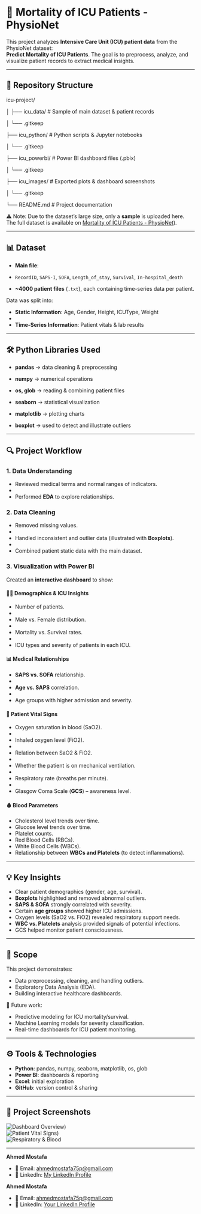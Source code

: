 # 🏥 Mortality of ICU Patients - PhysioNet

This project analyzes **Intensive Care Unit (ICU) patient data** from the PhysioNet dataset:  
**Predict Mortality of ICU Patients**. The goal is to preprocess, analyze, and visualize patient records to extract medical insights.

---

## 📂 Repository Structure

icu-project/

│
├── icu_data/ # Sample of main dataset & patient records

│ └── .gitkeep

├── icu_python/ # Python scripts & Jupyter notebooks

│ └── .gitkeep

├── icu_powerbi/ # Power BI dashboard files (.pbix)

│ └── .gitkeep

├── icu_images/ # Exported plots & dashboard screenshots

│ └── .gitkeep

└── README.md # Project documentation




⚠️ Note: Due to the dataset’s large size, only a **sample** is uploaded here.  
The full dataset is available on [Mortality of ICU Patients - PhysioNet](https://www.kaggle.com/datasets/msafi04/predict-mortality-of-icu-patients-physionet)).

---

## 📊 Dataset

- **Main file**:
- 
  `RecordID`, `SAPS-I`, `SOFA`, `Length_of_stay`, `Survival`, `In-hospital_death`
  
- **~4000 patient files** (`.txt`), each containing time-series data per patient.  

Data was split into:  

- **Static Information**: Age, Gender, Height, ICUType, Weight
- 
- **Time-Series Information**: Patient vitals & lab results  

---

## 🛠️ Python Libraries Used

- **pandas** → data cleaning & preprocessing
 
- **numpy** → numerical operations
  
- **os, glob** → reading & combining patient files
  
- **seaborn** → statistical visualization
  
- **matplotlib** → plotting charts
  
- **boxplot** → used to detect and illustrate outliers  

---

## 🔍 Project Workflow


### 1. Data Understanding

- Reviewed medical terms and normal ranges of indicators.
- 
- Performed **EDA** to explore relationships.  


### 2. Data Cleaning

- Removed missing values.
- 
- Handled inconsistent and outlier data (illustrated with **Boxplots**).
- 
- Combined patient static data with the main dataset.  


### 3. Visualization with Power BI

Created an **interactive dashboard** to show:  


#### 🧑‍⚕️ Demographics & ICU Insights

- Number of patients.
- 
- Male vs. Female distribution.
- 
- Mortality vs. Survival rates.
- 
- ICU types and severity of patients in each ICU.  


#### 📊 Medical Relationships

- **SAPS vs. SOFA** relationship.
-   
- **Age vs. SAPS** correlation.
- 
- Age groups with higher admission and severity.  



#### 💉 Patient Vital Signs

- Oxygen saturation in blood (SaO2).
- 
- Inhaled oxygen level (FiO2).
- 
- Relation between SaO2 & FiO2.
-   
- Whether the patient is on mechanical ventilation.
-   
- Respiratory rate (breaths per minute).
- 
- Glasgow Coma Scale (**GCS**) – awareness level.  

#### 🩸 Blood Parameters
- Cholesterol level trends over time.  
- Glucose level trends over time.  
- Platelet counts.  
- Red Blood Cells (RBCs).  
- White Blood Cells (WBCs).  
- Relationship between **WBCs and Platelets** (to detect inflammations).  

---

## 💡 Key Insights

- Clear patient demographics (gender, age, survival).  
- **Boxplots** highlighted and removed abnormal outliers.  
- **SAPS & SOFA** strongly correlated with severity.  
- Certain **age groups** showed higher ICU admissions.  
- Oxygen levels (SaO2 vs. FiO2) revealed respiratory support needs.  
- **WBC vs. Platelets** analysis provided signals of potential infections.  
- GCS helped monitor patient consciousness.  

---

## 🚀 Scope

This project demonstrates:  
- Data preprocessing, cleaning, and handling outliers.  
- Exploratory Data Analysis (EDA).  
- Building interactive healthcare dashboards.  

🔮 Future work:  
- Predictive modeling for ICU mortality/survival.  
- Machine Learning models for severity classification.  
- Real-time dashboards for ICU patient monitoring.  

---

## ⚙️ Tools & Technologies

- **Python**: pandas, numpy, seaborn, matplotlib, os, glob  
- **Power BI**: dashboards & reporting  
- **Excel**: initial exploration  
- **GitHub**: version control & sharing  

---

## 📸 Project Screenshots

![Dashboard Overview](https://github.com/ahmed75p/Mortality-of-ICU-Patients-PhysioNet/blob/main/icu_images/ICU1.png))  
![Patient Vital Signs](https://github.com/ahmed75p/Mortality-of-ICU-Patients-PhysioNet/blob/main/icu_images/ICU2.png))  
![Respiratory & Blood](https://github.com/ahmed75p/Mortality-of-ICU-Patients-PhysioNet/blob/main/icu_images/ICU3.png)  

---

**Ahmed Mostafa**  
- 📧 Email: ahmedmostafa75p@gmail.com  
- 🔗 LinkedIn: [My LinkedIn Profile](www.linkedin.com/in/ahmed-mostafa-841412250)  

**Ahmed Mostafa**  
- 📧 Email: ahmedmostafa75p@gmail.com  
- 🔗 LinkedIn: [Your LinkedIn Profile](https://linkedin.com/in/your-profile) 
